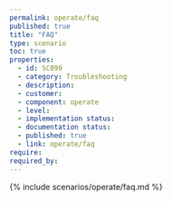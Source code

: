 ```yaml
---
permalink: operate/faq
published: true
title: "FAQ"
type: scenario
toc: true
properties:
  - id: SC099
  - category: Troubleshooting
  - description:
  - customer:
  - component: operate
  - level:
  - implementation status:
  - documentation status:
  - published: true
  - link: operate/faq
require:
required_by:
---
```


{% include scenarios/operate/faq.md %}
